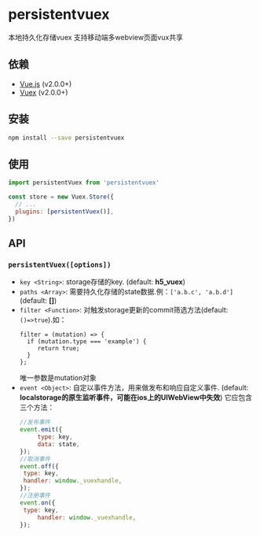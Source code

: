 # persistentvuex
本地持久化存储vuex
支持移动端多webview页面vux共享

## 依赖

- [Vue.js](https://vuejs.org) (v2.0.0+)
- [Vuex](http://vuex.vuejs.org) (v2.0.0+)

## 安装

```bash
npm install --save persistentvuex
```

## 使用

```js
import persistentVuex from 'persistentvuex'

const store = new Vuex.Store({
  // ...
  plugins: [persistentVuex()],
})
```

## API
### `persistentVuex([options])`

- `key <String>`: storage存储的key. (default: **h5_vuex**)
- `paths <Array>`: 需要持久化存储的state数据.例：`['a.b.c', 'a.b.d']` (default: **[]**)
- `filter <Function>`: 对触发storage更新的commit筛选方法(default: `()=>true`).如：
   ```
   filter = (mutation) => {
     if (mutation.type === 'example') {
        return true;
     }
   };
   ```
   唯一参数是mutation对象
- `event <Object>`: 自定以事件方法，用来做发布和响应自定义事件. (default: **localstorage的原生监听事件，可能在ios上的UIWebView中失效**)
   它应包含三个方法：
   ```javascript
   //发布事件
   event.emit({
        type: key,
        data: state,
   });
   //取消事件
   event.off({
	type: key,
	handler: window._vuexhandle,
   });
   //注册事件
   event.on({
	type: key,
        handler: window._vuexhandle,
   });
   ```
